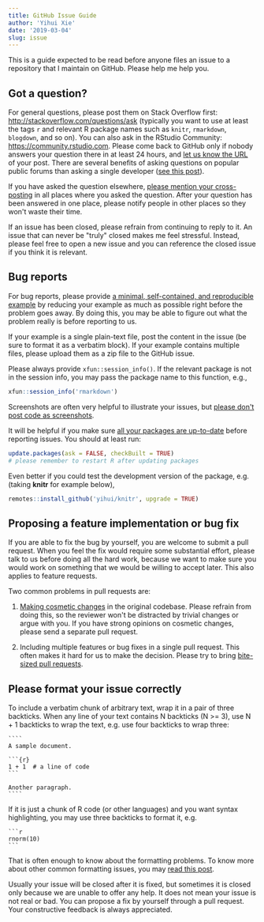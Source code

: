 ```yaml
---
title: GitHub Issue Guide
author: 'Yihui Xie'
date: '2019-03-04'
slug: issue
---
```


This is a guide expected to be read before anyone files an issue to a repository that I maintain on GitHub. Please help me help you.

## Got a question?

For general questions, please post them on Stack Overflow first: http://stackoverflow.com/questions/ask (typically you want to use at least the tags `r` and relevant R package names such as `knitr`, `rmarkdown`, `blogdown`, and so on). You can also ask in the RStudio Community: https://community.rstudio.com. Please come back to GitHub only if nobody answers your question there in at least 24 hours, and [let us know the URL](/en/2017/10/cross-posting/) of your post. There are several benefits of asking questions on popular public forums than asking a single developer ([see this post](/en/2017/08/so-gh-email/)).

If you have asked the question elsewhere, [please mention your cross-posting](/en/2017/10/cross-posting/) in all places where you asked the question. After your question has been answered in one place, please notify people in other places so they won't waste their time.

If an issue has been closed, please refrain from continuing to reply to it. An issue that can never be "truly" closed makes me feel stressful. Instead, please feel free to open a new issue and you can reference the closed issue if you think it is relevant.

## Bug reports

For bug reports, please provide [a minimal, self-contained, and reproducible example](/en/2017/09/the-minimal-reprex-paradox/) by reducing your example as much as possible right before the problem goes away. By doing this, you may be able to figure out what the problem really is before reporting to us.

If your example is a single plain-text file, post the content in the issue (be sure to format it as a verbatim block). If your example contains multiple files, please upload them as a zip file to the GitHub issue.

Please always provide `xfun::session_info()`. If the relevant package is not in the session info, you may pass the package name to this function, e.g.,

```r
xfun::session_info('rmarkdown')
```

Screenshots are often very helpful to illustrate your issues, but [please don't post code as screenshots](/en/2018/01/screenshots-vs-text/).

It will be helpful if you make sure [all your packages are up-to-date](/en/2017/05/when-in-doubt-upgrade/) before reporting issues. You should at least run:

```r
update.packages(ask = FALSE, checkBuilt = TRUE)
# please remember to restart R after updating packages
```

Even better if you could test the development version of the package, e.g. (taking **knitr** for example below),

```r
remotes::install_github('yihui/knitr', upgrade = TRUE)
```

## Proposing a feature implementation or bug fix

If you are able to fix the bug by yourself, you are welcome to submit a pull request. When you feel the fix would require some substantial effort, please talk to us before doing all the hard work, because we want to make sure you would work on something that we would be willing to accept later. This also applies to feature requests.

Two common problems in pull requests are:

1. [Making cosmetic changes](/en/2018/11/cosmetic-changes/) in the original codebase. Please refrain from doing this, so the reviewer won't be distracted by trivial changes or argue with you. If you have strong opinions on cosmetic changes, please send a separate pull request.

1. Including multiple features or bug fixes in a single pull request. This often makes it hard for us to make the decision. Please try to bring [bite-sized pull requests](/en/2018/02/bite-sized-pull-requests/).

## Please format your issue correctly

To include a verbatim chunk of arbitrary text, wrap it in a pair of three backticks. When any line of your text contains N backticks (N >= 3), use N + 1 backticks to wrap the text, e.g. use four backticks to wrap three:

`````
````
A sample document.

```{r}
1 + 1  # a line of code
```

Another paragraph.
````
`````

If it is just a chunk of R code (or other languages) and you want syntax highlighting, you may use three backticks to format it, e.g.

````
```r
rnorm(10)
```
````

That is often enough to know about the formatting problems. To know more about other common formatting issues, you may [read this post](/en/2018/05/github-issue-format/).

Usually your issue will be closed after it is fixed, but sometimes it is closed only because we are unable to offer any help. It does not mean your issue is not real or bad. You can propose a fix by yourself through a pull request. Your constructive feedback is always appreciated.
